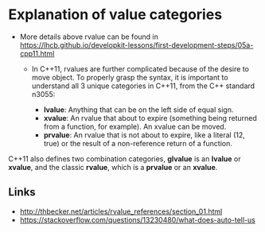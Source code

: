 # Explanation of value categories

- More details above rvalue can be found in <https://lhcb.github.io/developkit-lessons/first-development-steps/05a-cpp11.html>
  - In C++11, rvalues are further complicated because of the desire to move object. To properly grasp the syntax, it is important to understand all 3 unique categories in C++11, from the C++ standard n3055:

    - __lvalue__: Anything that can be on the left side of equal sign.
    - __xvalue__: An rvalue that about to expire (something being returned from a function, for example). An xvalue can be moved.
    - __prvalue__: An rvalue that is not about to expire, like a literal (12, true) or the result of a non-reference return of a function.

C++11 also defines two combination categories, __glvalue__ is an __lvalue__ or __xvalue__, and the classic __rvalue__, which is a __prvalue__ or an __xvalue__.

## Links

- <http://thbecker.net/articles/rvalue_references/section_01.html>
- <https://stackoverflow.com/questions/13230480/what-does-auto-tell-us>
